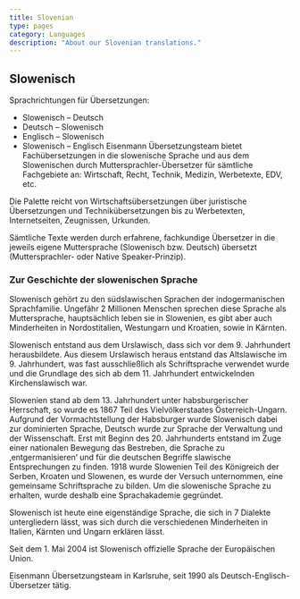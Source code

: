 ```yaml
---
title: Slovenian
type: pages
category: Languages
description: "About our Slovenian translations."
---
```


## Slowenisch
Sprachrichtungen für Übersetzungen:
- Slowenisch – Deutsch
- Deutsch – Slowenisch
- Englisch – Slowenisch
- Slowenisch – Englisch
Eisenmann Übersetzungsteam bietet Fachübersetzungen in die slowenische Sprache und aus dem Slowenischen durch Muttersprachler-Übersetzer für sämtliche Fachgebiete an: Wirtschaft, Recht, Technik, Medizin, Werbetexte, EDV, etc.

Die Palette reicht von Wirtschaftsübersetzungen über juristische Übersetzungen und Technikübersetzungen bis zu Werbetexten, Internetseiten, Zeugnissen, Urkunden.

Sämtliche Texte werden durch erfahrene, fachkundige Übersetzer in die jeweils eigene Muttersprache (Slowenisch bzw. Deutsch) übersetzt (Muttersprachler- oder Native Speaker-Prinzip).

### Zur Geschichte der slowenischen Sprache
Slowenisch gehört zu den südslawischen Sprachen der indogermanischen Sprachfamilie. Ungefähr 2 Millionen Menschen sprechen diese Sprache als Muttersprache, hauptsächlich leben sie in Slowenien, es gibt aber auch Minderheiten in Nordostitalien, Westungarn und Kroatien, sowie in Kärnten.

Slowenisch entstand aus dem Urslawisch, dass sich vor dem 9. Jahrhundert herausbildete. Aus diesem Urslawisch heraus entstand das Altslawische im 9. Jahrhundert, was fast ausschließlich als Schriftsprache verwendet wurde und die Grundlage des sich ab dem 11. Jahrhundert entwickelnden Kirchenslawisch war.

Slowenien stand ab dem 13. Jahrhundert unter habsburgerischer Herrschaft, so wurde es 1867 Teil des Vielvölkerstaates Österreich-Ungarn. Aufgrund der Vormachtstellung der Habsburger wurde Slowenisch dabei zur dominierten Sprache, Deutsch wurde zur Sprache der Verwaltung und der Wissenschaft. Erst mit Beginn des 20. Jahrhunderts entstand im Zuge einer nationalen Bewegung das Bestreben, die Sprache zu ‚entgermanisieren’ und für die deutschen Begriffe slawische Entsprechungen zu finden. 1918 wurde Slowenien Teil des Königreich der Serben, Kroaten und Slowenen, es wurde der Versuch unternommen, eine gemeinsame Schriftsprache zu bilden. Um die slowenische Sprache zu erhalten, wurde deshalb eine Sprachakademie gegründet.

Slowenisch ist heute eine eigenständige Sprache, die sich in 7 Dialekte untergliedern lässt, was sich durch die verschiedenen Minderheiten in Italien, Kärnten und Ungarn erklären lässt.

Seit dem 1. Mai 2004 ist Slowenisch offizielle Sprache der Europäischen Union.

 

Eisenmann Übersetzungsteam in Karlsruhe, seit 1990 als Deutsch-Englisch-Übersetzer tätig.